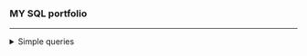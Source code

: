 ### MY SQL portfolio
---
  <details>
<summary>Simple queries</summary>
<br>
  
## **1. Remove String Spaces**
  
  Task.
  
  Remove the spaces from the string, then return the resultant string.
  You are given a table 'nospace' with column 'x', return a table with column 'x' and your result in a column named 'res'.
  
  **Solution**

```sql
  SELECT x, REPLACE(x, ' ', '') AS res 
  FROM nospace
```

## **2. Century From Year**
  
  Task.
  
  Given a year, return the century it is in.
Examples
1705 --> 18
1900 --> 19
1601 --> 17
2000 --> 20
In SQL, you will be given a table years with a column yr for the year. Return a table with a column century.
  
  **Solution**

```sql
  SELECT (yr + 99) / 100 as century
  FROM years;
```

  **Alternative solution**
  
```sql
  SELECT 
    CASE
      WHEN yr%100 = 0 THEN yr/100
      WHEN yr%100 > 0 THEN yr/100+1
    END AS century
  FROM years;
```

  **Alternative solution**
  
```sql
  SELECT EXTRACT(CENTURY FROM TO_DATE(yr::text, 'YYYY')) AS century
  FROM years;
```

</details>
